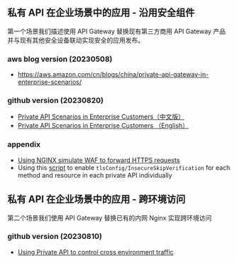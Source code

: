 
## 私有 API 在企业场景中的应用 - 沿用安全组件

第一个场景我们描述使用 API Gateway 替换现有第三方商用 API Gateway 产品并与现有其他安全设备联动实现安全的应用发布。

### aws blog version (20230508)
- https://aws.amazon.com/cn/blogs/china/private-api-gateway-in-enterprise-scenarios/

### github version (20230820)
- [Private API Scenarios in Enterprise Customers（中文版）](TC-private-apigw-dataflow.md)
- [Private API Scenarios in Enterprise Customers （English）](TC-private-apigw-dataflow-en.md)

### appendix
- [Using NGINX simulate WAF to forward HTTPS requests](fake-waf-on-ec2-forwarding-https.md)
- Using this [script](enable-tls-insecure-skip-verification-api-resource-method.md) to enable `tlsConfig/InsecureSkipVerification` for each method and resource in each private API individually


## 私有 API 在企业场景中的应用 - 跨环境访问

第二个场景我们使用 API Gateway 替换已有的内网 Nginx 实现跨环境访问

### github version (20230810)
- [Using Private API to control cross environment traffic ](TC-private-api-cross-environment-traffic.md)


